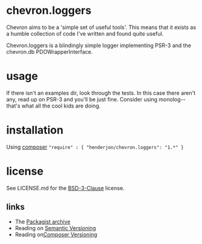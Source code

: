 # chevron.loggers

Chevron aims to be a 'simple set of useful tools'. This means that it
exists as a humble collection of code I've written and found quite useful.

Chevron.loggers is a blindingly simple logger implementing PSR-3 and the
chevron.db PDOWrapperInterface.

# usage

If there isn't an examples dir, look through the tests. In this case there aren't any,
read up on PSR-3 and you'll be just fine. Consider using monolog--that's what all
the cool kids are doing.

# installation

Using [composer](http://getcomposer.org/) `"require" : { "henderjon/chevron.loggers": "1.*" }`

# license

See LICENSE.md for the [BSD-3-Clause](http://opensource.org/licenses/BSD-3-Clause) license.

## links

  - The [Packagist archive](https://packagist.org/packages/henderjon/chevron.loggers)
  - Reading on [Semantic Versioning](http://semver.org/)
  - Reading on[Composer Versioning](https://getcomposer.org/doc/01-basic-usage.md#package-versions)





